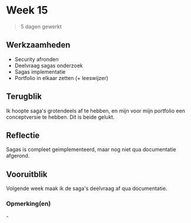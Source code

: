 # Week 15
> 5 dagen gewerkt

## Werkzaamheden
- Security afronden
- Deelvraag sagas onderzoek
- Sagas implementatie
- Portfolio in elkaar zetten (+ leeswijzer)

## Terugblik
Ik hoopte saga's grotendeels af te hebben, en mijn voor mijn portfolio een conceptversie te hebben. Dit is beide gelukt.

## Reflectie
Sagas is compleet geimplementeerd, maar nog niet qua documentatie afgerond. 

## Vooruitblik
Volgende week maak ik de saga's deelvraag af qua documentatie.

### Opmerking(en)
\-
